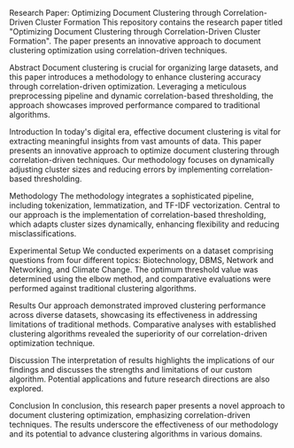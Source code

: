 Research Paper: Optimizing Document Clustering through Correlation-Driven Cluster Formation
This repository contains the research paper titled "Optimizing Document Clustering through Correlation-Driven Cluster Formation". The paper presents an innovative approach to document clustering optimization using correlation-driven techniques.

Abstract
Document clustering is crucial for organizing large datasets, and this paper introduces a methodology to enhance clustering accuracy through correlation-driven optimization. Leveraging a meticulous preprocessing pipeline and dynamic correlation-based thresholding, the approach showcases improved performance compared to traditional algorithms.

Introduction
In today's digital era, effective document clustering is vital for extracting meaningful insights from vast amounts of data. This paper presents an innovative approach to optimize document clustering through correlation-driven techniques. Our methodology focuses on dynamically adjusting cluster sizes and reducing errors by implementing correlation-based thresholding.

Methodology
The methodology integrates a sophisticated pipeline, including tokenization, lemmatization, and TF-IDF vectorization. Central to our approach is the implementation of correlation-based thresholding, which adapts cluster sizes dynamically, enhancing flexibility and reducing misclassifications.

Experimental Setup
We conducted experiments on a dataset comprising questions from four different topics: Biotechnology, DBMS, Network and Networking, and Climate Change. The optimum threshold value was determined using the elbow method, and comparative evaluations were performed against traditional clustering algorithms.

Results
Our approach demonstrated improved clustering performance across diverse datasets, showcasing its effectiveness in addressing limitations of traditional methods. Comparative analyses with established clustering algorithms revealed the superiority of our correlation-driven optimization technique.

Discussion
The interpretation of results highlights the implications of our findings and discusses the strengths and limitations of our custom algorithm. Potential applications and future research directions are also explored.

Conclusion
In conclusion, this research paper presents a novel approach to document clustering optimization, emphasizing correlation-driven techniques. The results underscore the effectiveness of our methodology and its potential to advance clustering algorithms in various domains.
